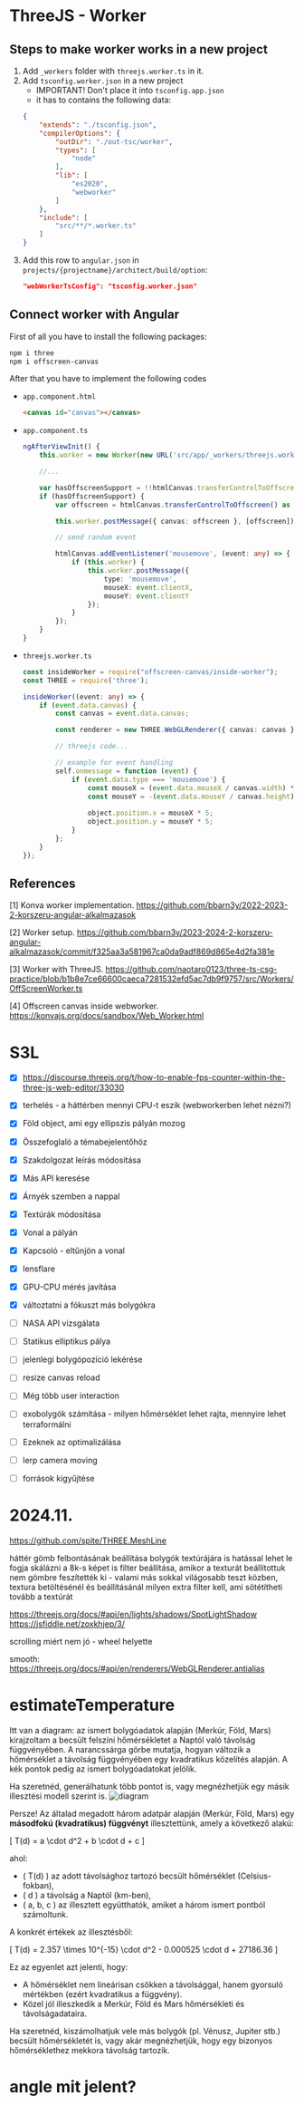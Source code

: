 # ThreeJS - Worker

## Steps to make worker works in a new project

1. Add `_workers` folder with `threejs.worker.ts` in it.
2. Add `tsconfig.worker.json` in a new project
    - IMPORTANT! Don't place it into `tsconfig.app.json`
    - it has to contains the following data:
    ```json
    {
        "extends": "./tsconfig.json",
        "compilerOptions": {
            "outDir": "./out-tsc/worker",
            "types": [
                "node"
            ],
            "lib": [
                "es2020",
                "webworker"
            ]
        },
        "include": [
            "src/**/*.worker.ts"
        ]
    }
    ```
3. Add this row to `angular.json` in `projects/{projectname}/architect/build/option`:
    ```json
    "webWorkerTsConfig": "tsconfig.worker.json"
    ```

## Connect worker with Angular
First of all you have to install the following packages:
```sh
npm i three
npm i offscreen-canvas
```

After that you have to implement the following codes
- `app.component.html`
    ```html
    <canvas id="canvas"></canvas>
    ```

- `app.component.ts`
    ```ts
    ngAfterViewInit() {
        this.worker = new Worker(new URL('src/app/_workers/threejs.worker.ts', import.meta.url));

        //...

        var hasOffscreenSupport = !!htmlCanvas.transferControlToOffscreen;
        if (hasOffscreenSupport) {
            var offscreen = htmlCanvas.transferControlToOffscreen() as any;

            this.worker.postMessage({ canvas: offscreen }, [offscreen]);

            // send random event

            htmlCanvas.addEventListener('mousemove', (event: any) => {
                if (this.worker) {
                    this.worker.postMessage({
                        type: 'mousemove',
                        mouseX: event.clientX,
                        mouseY: event.clientY
                    });
                }
            });
        }
    }
    ```

- `threejs.worker.ts`
    ```ts
    const insideWorker = require("offscreen-canvas/inside-worker");
    const THREE = require('three');

    insideWorker((event: any) => {
        if (event.data.canvas) {
            const canvas = event.data.canvas;

            const renderer = new THREE.WebGLRenderer({ canvas: canvas });

            // threejs code...

            // example for event handling
            self.onmessage = function (event) {
                if (event.data.type === 'mousemove') {
                    const mouseX = (event.data.mouseX / canvas.width) * 2 - 1;
                    const mouseY = -(event.data.mouseY / canvas.height) * 2 + 1;
                    
                    object.position.x = mouseX * 5;
                    object.position.y = mouseY * 5;
                }
            };
        }
    });
    ```

## References

[1] Konva worker implementation. https://github.com/bbarn3y/2022-2023-2-korszeru-angular-alkalmazasok

[2] Worker setup. https://github.com/bbarn3y/2023-2024-2-korszeru-angular-alkalmazasok/commit/f325aa3a581967ca0da9adf869d865e4d2fa381e

[3] Worker with ThreeJS. https://github.com/naotaro0123/three-ts-csg-practice/blob/b1b8e7ce66600caeca7281532efd5ac7db9f9757/src/Workers/OffScreenWorker.ts

[4] Offscreen canvas inside webworker. https://konvajs.org/docs/sandbox/Web_Worker.html


# S3L

- [x] https://discourse.threejs.org/t/how-to-enable-fps-counter-within-the-three-js-web-editor/33030
- [x] terhelés - a háttérben mennyi CPU-t eszik (webworkerben lehet nézni?)
- [x] Föld object, ami egy ellipszis pályán mozog
- [x] Összefoglaló a témabejelentőhöz
- [x] Szakdolgozat leírás módosítása
- [x] Más API keresése
- [x] Árnyék szemben a nappal
- [x] Textúrák módosítása
- [x] Vonal a pályán
- [x] Kapcsoló - eltűnjön a vonal
- [x] lensflare
- [x] GPU-CPU mérés javítása
- [x] változtatni a fókuszt más bolygókra
- [ ] NASA API vizsgálata
- [ ] Statikus elliptikus pálya
- [ ] jelenlegi bolygópozíció lekérése
- [ ] resize canvas reload
- [ ] Még több user interaction
- [ ] exobolygók számítása - milyen hőmérséklet lehet rajta, mennyire lehet terraformálni
- [ ] Ezeknek az optimalizálása
- [ ] lerp camera moving

- [ ] források kigyűjtése

# 2024.11.


https://github.com/spite/THREE.MeshLine


háttér gömb felbontásának beállítása
bolygók textúrájára is hatással lehet
    le fogja skálázni a 8k-s képet is
    filter beállítása, amikor a texturát beállítottuk
    nem gömbre feszítették ki - valami más
    sokkal világosabb teszt közben, textura betöltésénél és beállításánál milyen extra filter kell, ami sötétítheti tovább a textúrát

https://threejs.org/docs/#api/en/lights/shadows/SpotLightShadow
https://jsfiddle.net/zoxkhjep/3/

scrolling miért nem jó - wheel helyette


smooth:
https://threejs.org/docs/#api/en/renderers/WebGLRenderer.antialias

# estimateTemperature
Itt van a diagram: az ismert bolygóadatok alapján (Merkúr, Föld, Mars) kirajzoltam a becsült felszíni hőmérsékletet a Naptól való távolság függvényében. A narancssárga görbe mutatja, hogyan változik a hőmérséklet a távolság függvényében egy kvadratikus közelítés alapján. A kék pontok pedig az ismert bolygóadatokat jelölik.

Ha szeretnéd, generálhatunk több pontot is, vagy megnézhetjük egy másik illesztési modell szerint is.
![diagram](image.png)

Persze! Az általad megadott három adatpár alapján (Merkúr, Föld, Mars) egy **másodfokú (kvadratikus) függvényt** illesztettünk, amely a következő alakú:

\[
T(d) = a \cdot d^2 + b \cdot d + c
\]

ahol:
- \( T(d) \) az adott távolsághoz tartozó becsült hőmérséklet (Celsius-fokban),
- \( d \) a távolság a Naptól (km-ben),
- \( a, b, c \) az illesztett együtthatók, amiket a három ismert pontból számoltunk.

A konkrét értékek az illesztésből:

\[
T(d) = 2.357 \times 10^{-15} \cdot d^2 - 0.000525 \cdot d + 27186.36
\]

Ez az egyenlet azt jelenti, hogy:
- A hőmérséklet nem lineárisan csökken a távolsággal, hanem gyorsuló mértékben (ezért kvadratikus a függvény).
- Közel jól illeszkedik a Merkúr, Föld és Mars hőmérsékleti és távolságadataira.

Ha szeretnéd, kiszámolhatjuk vele más bolygók (pl. Vénusz, Jupiter stb.) becsült hőmérsékletét is, vagy akár megnézhetjük, hogy egy bizonyos hőmérséklethez mekkora távolság tartozik.

# angle mit jelent?